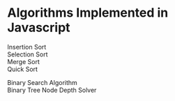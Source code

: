 # Algorithms Implemented in Javascript
Insertion Sort  
Selection Sort  
Merge Sort  
Quick Sort  
  
Binary Search Algorithm  
Binary Tree Node Depth Solver
